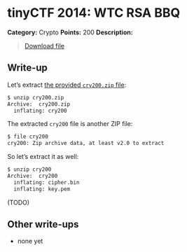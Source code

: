 # tinyCTF 2014: WTC RSA BBQ

**Category:** Crypto
**Points:** 200
**Description:**

> [Download file](cry200.zip)

## Write-up

Let’s extract [the provided `cry200.zip` file](cry200.zip):

```bash
$ unzip cry200.zip
Archive:  cry200.zip
  inflating: cry200
```

The extracted `cry200` file is another ZIP file:

```bash
$ file cry200
cry200: Zip archive data, at least v2.0 to extract
```

So let’s extract it as well:

```bash
$ unzip cry200
Archive:  cry200
  inflating: cipher.bin
  inflating: key.pem
```

(TODO)

## Other write-ups

* none yet

